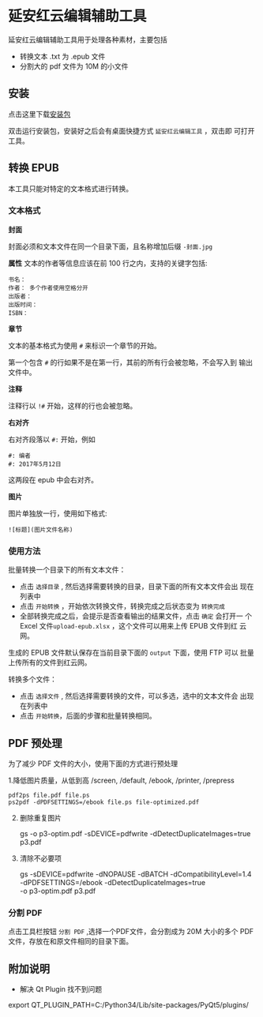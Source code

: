 # 延安红云编辑辅助工具

延安红云编辑辅助工具用于处理各种素材，主要包括

* 转换文本 .txt 为 .epub 文件
* 分割大的 pdf 文件为 10M 的小文件

## 安装

点击这里下载[安装包](http://yancloud.red/downloads/yanhong-editor.exe)

双击运行安装包，安装好之后会有桌面快捷方式 `延安红云编辑工具` ，双击即
可打开工具。

## 转换 EPUB

本工具只能对特定的文本格式进行转换。

### 文本格式

**封面**

封面必须和文本文件在同一个目录下面，且名称增加后缀 `-封面.jpg`

**属性**
文本的作者等信息应该在前 100 行之内，支持的关键字包括:

    书名：
    作者： 多个作者使用空格分开
    出版者：
    出版时间：
    ISBN：

**章节**

文本的基本格式为使用 `#` 来标识一个章节的开始。

第一个包含 `#` 的行如果不是在第一行，其前的所有行会被忽略，不会写入到
输出文件中。

**注释**

注释行以 `!#` 开始，这样的行也会被忽略。

**右对齐**

右对齐段落以 `#:` 开始，例如

    #: 编者
    #: 2017年5月12日

这两段在 epub 中会右对齐。

**图片**

图片单独放一行，使用如下格式:

    ![标题](图片文件名称)

### 使用方法

批量转换一个目录下的所有文本文件：

* 点击 `选择目录` , 然后选择需要转换的目录，目录下面的所有文本文件会出
  现在列表中
* 点击 `开始转换` ，开始依次转换文件，转换完成之后状态变为 `转换完成`
* 全部转换完成之后，会提示是否查看输出的结果文件，点击 `确定` 会打开一
  个 Excel 文件`upload-epub.xlsx` ，这个文件可以用来上传 EPUB 文件到红
  云网。

生成的 EPUB 文件默认保存在当前目录下面的 `output` 下面，使用 FTP 可以
批量上传所有的文件到红云网。

转换多个文件：

* 点击 `选择文件` , 然后选择需要转换的文件，可以多选，选中的文本文件会
  出现在列表中
* 点击 `开始转换`，后面的步骤和批量转换相同。

## PDF 预处理

为了减少 PDF 文件的大小，使用下面的方式进行预处理

1.降低图片质量，从低到高 /screen, /default, /ebook, /printer, /prepress

    pdf2ps file.pdf file.ps
    ps2pdf -dPDFSETTINGS=/ebook file.ps file-optimized.pdf

2. 删除重复图片

     gs -o p3-optim.pdf -sDEVICE=pdfwrite -dDetectDuplicateImages=true p3.pdf

3. 清除不必要项

     gs  -sDEVICE=pdfwrite -dNOPAUSE -dBATCH -dCompatibilityLevel=1.4 \
         -dPDFSETTINGS=/ebook -dDetectDuplicateImages=true \
         -o p3-optim.pdf p3.pdf

### 分割 PDF

点击工具栏按钮 `分割 PDF` ,选择一个PDF文件，会分割成为 20M 大小的多个
PDF 文件，存放在和原文件相同的目录下面。

## 附加说明

* 解决 Qt Plugin 找不到问题

export QT_PLUGIN_PATH=C:/Python34/Lib/site-packages/PyQt5/plugins/